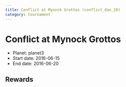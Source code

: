 ```yaml
---
title: Conflict at Mynock Grottos (conflict_dan_19)
category: tournament
---
```

# Conflict at Mynock Grottos

  * Planet: planet3
  * Start date: 2016-06-15
  * End date: 2016-06-20

## Rewards

